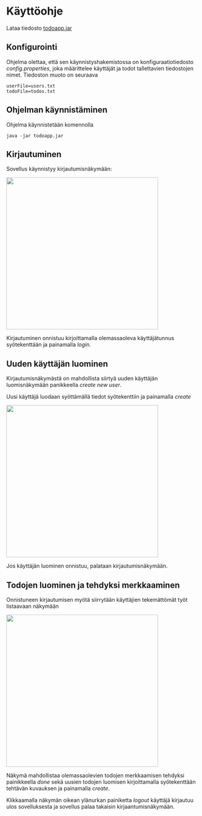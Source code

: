 # Käyttöohje

Lataa tiedosto [todoapp.jar](https://github.com/mluukkai/OtmTodoApp/releases/tag/0.1)

## Konfigurointi

Ohjelma olettaa, että sen käynnistyshakemistossa on konfiguraatiotiedosto _config.properties_, joka määrittelee käyttäjät ja todot tallettavien tiedostojen nimet. Tiedoston muoto on seuraava

```
userFile=users.txt
todoFile=todos.txt
```

## Ohjelman käynnistäminen

Ohjelma käynnistetään komennolla 

```
java -jar todoapp.jar
```

## Kirjautuminen

Sovellus käynnistyy kirjautumisnäkymään:

<img src="https://raw.githubusercontent.com/mluukkai/OtmTodoApp/master/dokumentaatio/kuvat/k-1.png" width="400">

Kirjautuminen onnistuu kirjoittamalla olemassaoleva käyttäjätunnus syötekenttään ja painamalla _login_.

## Uuden käyttäjän luominen

Kirjautumisnäkymästä on mahdollista siirtyä uuden käyttäjän luomisnäkymään panikkeella _create new user_.

Uusi käyttäjä luodaan syöttämällä tiedot syötekenttiin ja painamalla _create_

<img src="https://raw.githubusercontent.com/mluukkai/OtmTodoApp/master/dokumentaatio/kuvat/k-2.png" width="400">

Jos käyttäjän luominen onnistuu, palataan kirjautumisnäkymään.

## Todojen luominen ja tehdyksi merkkaaminen

Onnistuneen kirjautumisen myötä siirrytään käyttäjien tekemättömät työt listaavaan näkymään

<img src="https://raw.githubusercontent.com/mluukkai/OtmTodoApp/master/dokumentaatio/kuvat/k-3.png" width="400">

Näkymä mahdollistaa olemassaolevien todojen merkkaamisen tehdyksi painikkeella _done_ sekä uusien todojen luomisen kirjoittamalla syötekenttään tehtävän kuvauksen ja painamalla _create_. 

Klikkaamalla näkymän oikean ylänurkan painiketta _logout_ käyttäjä kirjautuu ulos sovelluksesta ja sovellus palaa takaisin kirjaantumisnäkymään.

